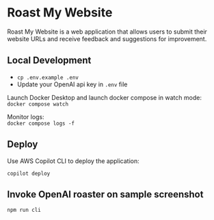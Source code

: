 # Roast My Website

Roast My Website is a web application that allows users to submit their website URLs and receive feedback and suggestions for improvement.


## Local Development
- `cp .env.example .env`
- Update your OpenAI api key in `.env` file

Launch Docker Desktop and launch docker compose in watch mode:   
`docker compose watch`

Monitor logs:  
`docker compose logs -f`

## Deploy
Use AWS Copilot CLI to deploy the application:

`copilot deploy`

## Invoke OpenAI roaster on sample screenshot
`npm run cli`